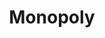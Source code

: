 ---
title: Monopoly
img: ../imgs/Animation/Monopoly/MonopolyCar.png
link:
alt_text: Mini golfing robot
---